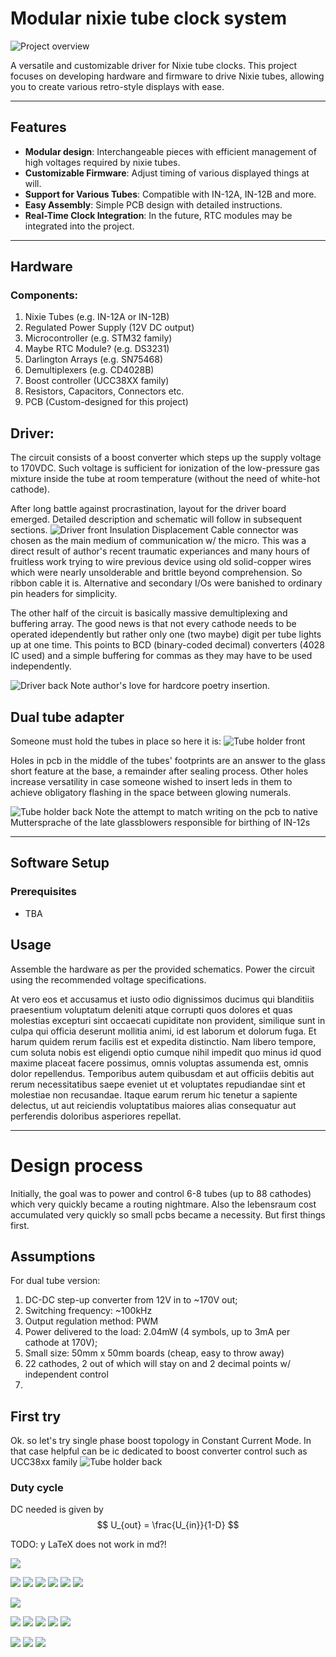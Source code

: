# Modular nixie tube clock system
![Project overview](project_overview.png)

A versatile and customizable driver for Nixie tube clocks. This project focuses on developing hardware and firmware to drive Nixie tubes, allowing you to create various retro-style displays with ease.

---

## Features

- **Modular design**: Interchangeable pieces with efficient management of high voltages required by nixie tubes.
- **Customizable Firmware**: Adjust timing  of various displayed things at will.
- **Support for Various Tubes**: Compatible with IN-12A, IN-12B and more.
- **Easy Assembly**: Simple PCB design with detailed instructions.
- **Real-Time Clock Integration**: In the future, RTC modules may be integrated into the project.

---

## Hardware

### Components:
1. Nixie Tubes (e.g. IN-12A or IN-12B)
2. Regulated Power Supply (12V DC output)
3. Microcontroller (e.g. STM32 family)
4. Maybe RTC Module? (e.g. DS3231)
5. Darlington Arrays (e.g. SN75468)
6. Demultiplexers (e.g. CD4028B)
7. Boost controller (UCC38XX family)
8. Resistors, Capacitors, Connectors etc.
9. PCB (Custom-designed for this project)


## Driver: 
The circuit consists of a boost converter which steps up the supply voltage to 170VDC. Such voltage is sufficient for ionization of the low-pressure gas mixture inside the tube at room temperature (without the need of white-hot cathode). 

After long battle against procrastination, layout for the driver board emerged. Detailed description and schematic will follow in subsequent sections.
![Driver front](NixieDriverEvenSmallerNoDot_FRONT.png)
Insulation Displacement Cable connector was chosen as the main medium of communication w/ the micro. This was a direct result of author's recent traumatic experiances and many hours of fruitless work trying to wire previous device using old solid-copper wires which were nearly unsolderable and brittle beyond comprehension. So ribbon cable it is. 
Alternative and secondary I/Os were banished to ordinary pin headers for simplicity.  

The other half of the circuit is basically massive demultiplexing and buffering array. The good news is that not every cathode needs to be operated idependently but rather only one (two maybe) digit per tube lights up at one time. This points to BCD (binary-coded decimal) converters (4028 IC used) and a simple buffering for commas as they may have to be used independently. 

![Driver back](NixieDriverEvenSmallerNoDot_BACK.png)
Note author's love for hardcore poetry insertion.


## Dual tube adapter
Someone must hold the tubes in place so here it is:
![Tube holder front](NixieDriverTwoTubes_FRONT.png)

Holes in pcb in the middle of the tubes' footprints are an answer to the glass short feature at the base, a remainder after sealing process. 
Other holes increase versatility in case someone wished to insert leds in them to achieve obligatory flashing in the space between glowing numerals. 

![Tube holder back](NixieDriverTwoTubes_BACK.png)
Note the attempt to match writing on the pcb to native Muttersprache of the late glassblowers responsible for birthing of IN-12s


---

## Software Setup

### Prerequisites
- TBA


## Usage
Assemble the hardware as per the provided schematics.
Power the circuit using the recommended voltage specifications.

At vero eos et accusamus et iusto odio dignissimos ducimus qui blanditiis praesentium voluptatum deleniti atque corrupti quos dolores et quas molestias excepturi sint occaecati cupiditate non provident, similique sunt in culpa qui officia deserunt mollitia animi, id est laborum et dolorum fuga. Et harum quidem rerum facilis est et expedita distinctio. Nam libero tempore, cum soluta nobis est eligendi optio cumque nihil impedit quo minus id quod maxime placeat facere possimus, omnis voluptas assumenda est, omnis dolor repellendus. Temporibus autem quibusdam et aut officiis debitis aut rerum necessitatibus saepe eveniet ut et voluptates repudiandae sint et molestiae non recusandae. Itaque earum rerum hic tenetur a sapiente delectus, ut aut reiciendis voluptatibus maiores alias consequatur aut perferendis doloribus asperiores repellat. 

---




# Design process
Initially, the goal was to power and control 6-8 tubes (up to 88 cathodes) which very quickly became a routing nightmare. Also the lebensraum cost accumulated very quickly so small pcbs became a necessity. 
But first things first. 

## Assumptions
For dual tube version:
1. DC-DC step-up converter from 12V in to ~170V out;
2. Switching frequency: ~100kHz
3. Output regulation method: PWM 
4. Power delivered to the load: 2.04mW (4 symbols, up to 3mA per cathode at 170V);
5. Small size: 50mm x 50mm boards (cheap, easy to throw away)
6. 22 cathodes, 2 out of which will stay on and 2 decimal points w/ independent control
7.  

## First try
Ok. so let's try single phase boost topology in Constant Current Mode. In that case helpful can be ic dedicated to boost converter control such as UCC38xx family
![Tube holder back](NixieDriverModule_SchBoost.png)

### Duty cycle
DC needed is given by
$$ U_{out} = \frac{U_{in}}{1-D} $$

TODO:  y LaTeX does not work in md?!


![](NixieDriverModule_AllLayers.png)

![](NixieDriverModule_SchDriver.png)
![](NixieDriverModule_SchCtrlNote.png)
![](NixieDriverModule_SchIO.png)
![](NixieDriverModule_SchOuts.png)
![](NixieDriverModule_SchDemux.png)
![](NixieDriverModule_SchTransArray.png)

![](NixieDriverTwoTubes_ANGLE.png)

![](NixieDriverEvenSmallerNoDot_ANGLE.png)
![](NixieDriverEvenSmallerNoDot_BACK_blank.png)
![](NixieDriverEvenSmallerNoDot_FRONT_blank.png)
![](NixieDriverEvenSmallerNoDot_LEFT.png)
![](NixieDriverEvenSmallerNoDot_TOP.png)

![](NixieDriverModule_DIMs.png)
![](NixieDriverModule_FabBack.png)
![](NixieDriverModule_FabFront.png)
